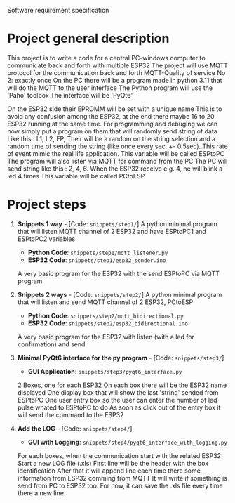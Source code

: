 Software requirement specification

# Project general description
This project is to write a code for a central PC-windows computer to communicate back and forth with multiple ESP32
The project will use MQTT protocol for the communication back and forth
    MQTT-Quality of service No 2: exactly once
On the PC there will be a program made in python 3.11 that will do the MQTT to the user interface
The Python program will use the 'Paho' toolbox
The interface will be 'PyQt6'

On the ESP32 side their EPROMM will be set with a unique name
    This is to avoid any confusion among the ESP32, at the end there maybe 16 to 20 ESP32 running at the same time.
For programming and debuging we can now simply put a program on them that will randomly send string of data
    Like this : L1, L2, FP,
        Their will be a random on the string selection and a random time of sending the string (like once every sec. +- 0.5sec). This rate of event mimic the real life application.
        This variable will be called ESPtoPC
    The program will also listen via MQTT for command from the PC
    The PC will send string like this : 2, 4, 6.
        When the ESP32 receive e.g. 4, he will blink a led 4 times
        This variable will be called PCtoESP

# Project steps
1. **Snippets 1 way** - [Code: `snippets/step1/`]
    A python minimal program that will listen MQTT channel of 2 ESP32 and have ESPtoPC1 and ESPtoPC2 variables
    - **Python Code**: `snippets/step1/mqtt_listener.py`
    - **ESP32 Code**: `snippets/step1/esp32_sender.ino`
    
    A very basic program for the ESP32 with the send ESPtoPC via MQTT program

2. **Snippets 2 ways** - [Code: `snippets/step2/`]
    A python minimal program that will listen and send MQTT channel of 2 ESP32, PCtoESP
    - **Python Code**: `snippets/step2/mqtt_bidirectional.py`
    - **ESP32 Code**: `snippets/step2/esp32_bidirectional.ino`
    
    A very basic program for the ESP32 with listen (with a led for confirmation) and send

3. **Minimal PyQt6 interface for the py program** - [Code: `snippets/step3/`]
    - **GUI Application**: `snippets/step3/pyqt6_interface.py`
    
    2 Boxes, one for each ESP32
        On each box there will be the ESP32 name displayed
        One display box that will show the last 'string' sended from ESPtoPC
        One user entry box so the user can enter the number of led pulse whated to ESPtoPC to do
            As soon as click out of the entry box it will send the command to the ESP32

4. **Add the LOG** - [Code: `snippets/step4/`]
    - **GUI with Logging**: `snippets/step4/pyqt6_interface_with_logging.py`
    
    For each boxes, when the communication start with the related ESP32
        Start a new LOG file (.xls) 
            First line will be the header with the box identification
            After that it will append line each time there some information from ESP32 comming from MQTT
            It will write if something is send from PC to ESP32 too. 
            For now, it can save the .xls file every time there a new line. 
